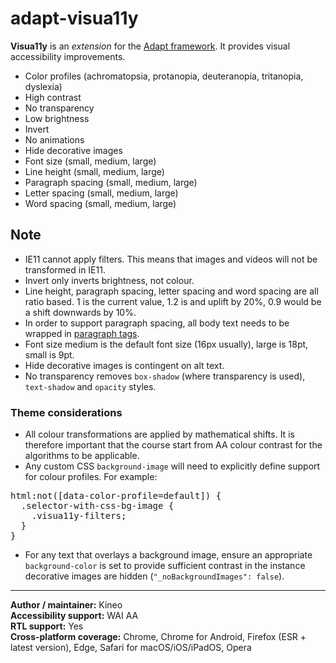 # adapt-visua11y

**Visua11y** is an *extension* for the [Adapt framework](https://github.com/adaptlearning/adapt_framework).
It provides visual accessibility improvements.

* Color profiles (achromatopsia, protanopia, deuteranopia, tritanopia, dyslexia)
* High contrast
* No transparency
* Low brightness
* Invert
* No animations
* Hide decorative images
* Font size (small, medium, large)
* Line height (small, medium, large)
* Paragraph spacing (small, medium, large)
* Letter spacing (small, medium, large)
* Word spacing (small, medium, large)

## Note

* IE11 cannot apply filters. This means that images and videos will not be transformed in IE11.
* Invert only inverts brightness, not colour.
* Line height, paragraph spacing, letter spacing and word spacing are all ratio based. 1 is the current value, 1.2 is and uplift by 20%, 0.9 would be a shift downwards by 10%.
* In order to support paragraph spacing, all body text needs to be wrapped in [paragraph tags](https://developer.mozilla.org/en-US/docs/Web/HTML/Element/p).
* Font size medium is the default font size (16px usually), large is 18pt, small is 9pt.
* Hide decorative images is contingent on alt text.
* No transparency removes `box-shadow` (where transparency is used), `text-shadow` and `opacity` styles.

### Theme considerations

* All colour transformations are applied by mathematical shifts. It is therefore important that the course start from AA colour contrast for the algorithms to be applicable.
* Any custom CSS `background-image` will need to explicitly define support for colour profiles. For example:

<pre>
html:not([data-color-profile=default]) {
  .selector-with-css-bg-image {
    .visua11y-filters;
  }
}
</pre>

* For any text that overlays a background image, ensure an appropriate `background-color` is set to provide sufficient contrast in the instance decorative images are hidden (`"_noBackgroundImages": false`).

----------------------------
**Author / maintainer:** Kineo<br/>
**Accessibility support:** WAI AA<br>
**RTL support:** Yes<br>
**Cross-platform coverage:** Chrome, Chrome for Android, Firefox (ESR + latest version), Edge, Safari for macOS/iOS/iPadOS, Opera<br>
